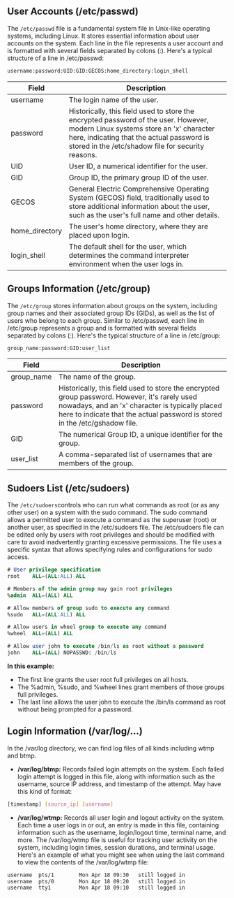 ## User Accounts (/etc/passwd)
The `/etc/passwd` file is a fundamental system file in Unix-like operating systems, including Linux. It stores essential information about user accounts on the system. Each line in the file represents a user account and is formatted with several fields separated by colons (:). Here's a typical structure of a line in /etc/passwd:

```bash
username:password:UID:GID:GECOS:home_directory:login_shell
```
| Field            | Description                                                                                                      |
|------------------|------------------------------------------------------------------------------------------------------------------|
| username         | The login name of the user.                                                                                      |
| password         | Historically, this field used to store the encrypted password of the user. However, modern Linux systems store an 'x' character here, indicating that the actual password is stored in the /etc/shadow file for security reasons. |
| UID              | User ID, a numerical identifier for the user.                                                                    |
| GID              | Group ID, the primary group ID of the user.                                                                      |
| GECOS            | General Electric Comprehensive Operating System (GECOS) field, traditionally used to store additional information about the user, such as the user's full name and other details. |
| home_directory   | The user's home directory, where they are placed upon login.                                                     |
| login_shell      | The default shell for the user, which determines the command interpreter environment when the user logs in.     |

## Groups Information (/etc/group)
The `/etc/group` stores information about groups on the system, including group names and their associated group IDs (GIDs), as well as the list of users who belong to each group. Similar to /etc/passwd, each line in /etc/group represents a group and is formatted with several fields separated by colons (:). Here's the typical structure of a line in /etc/group:
```bash
group_name:password:GID:user_list
```
| Field        | Description                                                                                                      |
|--------------|------------------------------------------------------------------------------------------------------------------|
| group_name   | The name of the group.                                                                                           |
| password     | Historically, this field used to store the encrypted group password. However, it's rarely used nowadays, and an 'x' character is typically placed here to indicate that the actual password is stored in the /etc/gshadow file. |
| GID          | The numerical Group ID, a unique identifier for the group.                                                       |
| user_list    | A comma-separated list of usernames that are members of the group.                                                |

## Sudoers List (/etc/sudoers)
The `/etc/sudoers`controls who can run what commands as root (or as any other user) on a system with the sudo command. The sudo command allows a permitted user to execute a command as the superuser (root) or another user, as specified in the /etc/sudoers file. The /etc/sudoers file can be edited only by users with root privileges and should be modified with care to avoid inadvertently granting excessive permissions. The file uses a specific syntax that allows specifying rules and configurations for sudo access.

```sql
# User privilege specification
root    ALL=(ALL:ALL) ALL

# Members of the admin group may gain root privileges
%admin  ALL=(ALL) ALL

# Allow members of group sudo to execute any command
%sudo   ALL=(ALL:ALL) ALL

# Allow users in wheel group to execute any command
%wheel  ALL=(ALL) ALL

# Allow user john to execute /bin/ls as root without a password
john    ALL=(ALL) NOPASSWD: /bin/ls
```

**In this example:**
- The first line grants the user root full privileges on all hosts.
- The %admin, %sudo, and %wheel lines grant members of those groups full privileges.
- The last line allows the user john to execute the /bin/ls command as root without being prompted for a password.

## Login Information (/var/log/...)
In the /var/log directory, we can find log files of all kinds including wtmp and btmp.
- **/var/log/btmp:** Records failed login attempts on the system. Each failed login attempt is logged in this file, along with information such as the username, source IP address, and timestamp of the attempt. May have this kind of format:
```bash
[timestamp] [source_ip] [username]
```
- **/var/log/wtmp:** Records all user login and logout activity on the system. Each time a user logs in or out, an entry is made in this file, containing information such as the username, login/logout time, terminal name, and more. The /var/log/wtmp file is useful for tracking user activity on the system, including login times, session durations, and terminal usage. Here's an example of what you might see when using the last command to view the contents of the /var/log/wtmp file:
```bash
username  pts/1        Mon Apr 18 09:30   still logged in
username  pts/0        Mon Apr 18 09:20   still logged in
username  tty1         Mon Apr 18 09:10   still logged in
```


